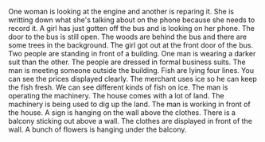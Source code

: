 One woman is looking at the engine and another is reparing it.
She is writting down what she's talking about on the phone because she needs to record it.
A girl has just gotten off the bus and is looking on her phone.
The door to the bus is still open.
The woods are behind the bus and there are some trees in the background.
The girl got out at the front door of the bus.
Two people are standing in front of a building.
One man is wearing a darker suit than the other.
The people are dressed in formal business suits.
The man is meeting someone outside the building.
Fish are lying four lines.
You can see the prices displayed clearly.
The merchant uses ice so he can keep the fish fresh.
We can see different kinds of fish on ice.
The man is operating the machinery.
The house comes with a lot of land.
The machinery is being used to dig up the land.
The man is working in front of the house.
A sign is hanging on the wall above the clothes.
There is a balcony sticking out above a wall.
The clothes are displayed in front of the wall.
A bunch of flowers is hanging under the balcony.
